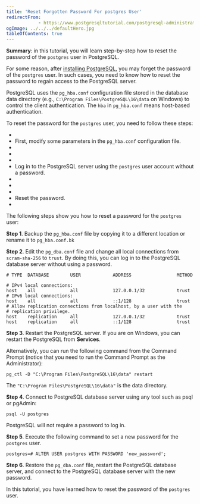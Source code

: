 ```yaml
---
title: 'Reset Forgotten Password For postgres User'
redirectFrom: 
            - https://www.postgresqltutorial.com/postgresql-administration/postgresql-reset-password/
ogImage: ../../../defaultHero.jpg
tableOfContents: true
---
```



**Summary**: in this tutorial, you will learn step-by-step how to reset the password of the `postgres` user in PostgreSQL.





For some reason, after [installing PostgreSQL](https://www.postgresqltutorial.com/postgresql-getting-started/install-postgresql/), you may forget the password of the `postgres` user. In such cases, you need to know how to reset the password to regain access to the PostgreSQL server.





PostgreSQL uses the `pg_hba.conf` configuration file stored in the database data directory (e.g., `C:\Program Files\PostgreSQL\16\data` on Windows) to control the client authentication. The `hba` in `pg_hba.conf` means host-based authentication.





To reset the password for the `postgres` user, you need to follow these steps:





- 
- First, modify some parameters in the `pg_hba.conf` configuration file.
- 
-
- 
- Log in to the PostgreSQL server using the `postgres` user account without a password.
- 
-
- 
- Reset the password.
- 





The following steps show you how to reset a password for the `postgres` user:





**Step 1**. Backup the `pg_hba.conf` file by copying it to a different location or rename it to `pg_hba.conf.bk`





**Step 2**. Edit the `pg_dba.conf` file and change all local connections from `scram-sha-256` to `trust`. By doing this, you can log in to the PostgreSQL database server without using a password.





```
# TYPE  DATABASE        USER            ADDRESS                 METHOD

# IPv4 local connections:
host    all             all             127.0.0.1/32            trust
# IPv6 local connections:
host    all             all             ::1/128                 trust
# Allow replication connections from localhost, by a user with the
# replication privilege.
host    replication     all             127.0.0.1/32            trust
host    replication     all             ::1/128                 trust
```





**Step 3**. Restart the PostgreSQL server. If you are on Windows, you can restart the PostgreSQL from **Services**.





Alternatively, you can run the following command from the Command Prompt (notice that you need to run the Command Prompt as the Administrator):





```
pg_ctl -D "C:\Program Files\PostgreSQL\16\data" restart
```





The `"C:\Program Files\PostgreSQL\16\data"` is the data directory.





**Step 4**. Connect to PostgreSQL database server using any tool such as psql or pgAdmin:





```
psql -U postgres
```





PostgreSQL will not require a password to log in.





**Step 5**. Execute the following command to set a new password for the `postgres` user.





```
postgres=# ALTER USER postgres WITH PASSWORD 'new_password';
```





**Step 6**. Restore the `pg_dba.conf` file, restart the PostgreSQL database server, and connect to the PostgreSQL database server with the new password.





In this tutorial, you have learned how to reset the password of the `postgres` user.


